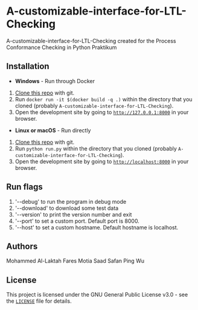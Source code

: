 # A-customizable-interface-for-LTL-Checking
A-customizable-interface-for-LTL-Checking created for the Process Conformance Checking in Python Praktikum

## Installation
- **Windows** - Run through Docker
1. [Clone this repo](https://help.github.com/en/articles/cloning-a-repository) with git.
2. Run `docker run -it $(docker build -q .)` within the directory that you cloned (probably `A-customizable-interface-for-LTL-Checking`).
3. Open the development site by going to [`http://127.0.0.1:8000`](http://127.0.0.1:8000) in your browser.

- **Linux or macOS** - Run directly
1. [Clone this repo](https://help.github.com/en/articles/cloning-a-repository) with git.
2. Run `python run.py` within the directory that you cloned (probably `A-customizable-interface-for-LTL-Checking`).
3. Open the development site by going to [`http://localhost:8000`](http://localhost:8000) in your browser.

## **Run flags**

1. '--debug' to run the program in debug mode
2. '--download' to download some test data
3. '--version' to print the version number and exit
4. '--port' to set a custom port. Default port is 8000.
5. '--host' to set a custom hostname. Default hostname is localhost.

## **Authors**
Mohammed Al-Laktah
Fares Motia
Saad Safan
Ping Wu

## **License**
This project is licensed under the GNU General Public License v3.0 - see the [`LICENSE`](LICENSE) file for details.
